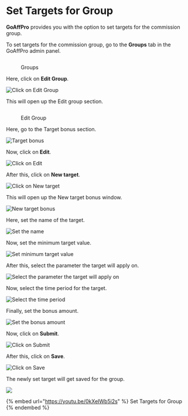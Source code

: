 # Set Targets for Group

**GoAffPro** provides you with the option to set targets for the commission group.

To set targets for the commission group, go to the **Groups** tab in the GoAffPro admin panel.

<figure><img src="../../.gitbook/assets/image (170).png" alt=""><figcaption><p>Groups</p></figcaption></figure>

Here, click on **Edit Group**.

![Click on Edit Group](<../../.gitbook/assets/Screenshot 2020-12-28 224316.png>)

This will open up the Edit group section.

<figure><img src="../../.gitbook/assets/image (3552).png" alt=""><figcaption><p>Edit Group</p></figcaption></figure>

Here, go to the Target bonus section.

![Target bonus](<../../.gitbook/assets/image (2753).png>)

Now, click on **Edit**.

![Click on Edit](<../../.gitbook/assets/Screenshot 2021-08-18 143416.png>)

After this, click on **New target**.

![Click on New target](<../../.gitbook/assets/Screenshot 2021-08-18 143800.png>)

This will open up the New target bonus window.

![New target bonus](<../../.gitbook/assets/image (3189).png>)

Here, set the name of the target.

![Set the name](<../../.gitbook/assets/Screenshot 2021-08-18 144144 (2).png>)

Now, set the minimum target value.&#x20;

![Set minimum target value](<../../.gitbook/assets/Screenshot 2021-08-18 144754 (1).png>)

After this, select the parameter the target will apply on.

![Select the parameter the target will apply on](<../../.gitbook/assets/Screenshot 2021-08-18 145307.png>)

Now, select the time period for the target.

![Select the time period](<../../.gitbook/assets/Screenshot 2021-08-18 150351.png>)

Finally, set the bonus amount.

![Set the bonus amount](<../../.gitbook/assets/Screenshot 2021-08-18 150551.png>)

Now, click on **Submit**.

![Click on Submit](<../../.gitbook/assets/Screenshot 2021-08-18 150755.png>)

After this, click on **Save**.

![Click on Save](<../../.gitbook/assets/Screenshot 2021-08-18 152016.png>)

The newly set target will get saved for the group.

![](<../../.gitbook/assets/image (1666).png>)

{% embed url="https://youtu.be/0kXeIWb5i2s" %}
Set Targets for Group
{% endembed %}
